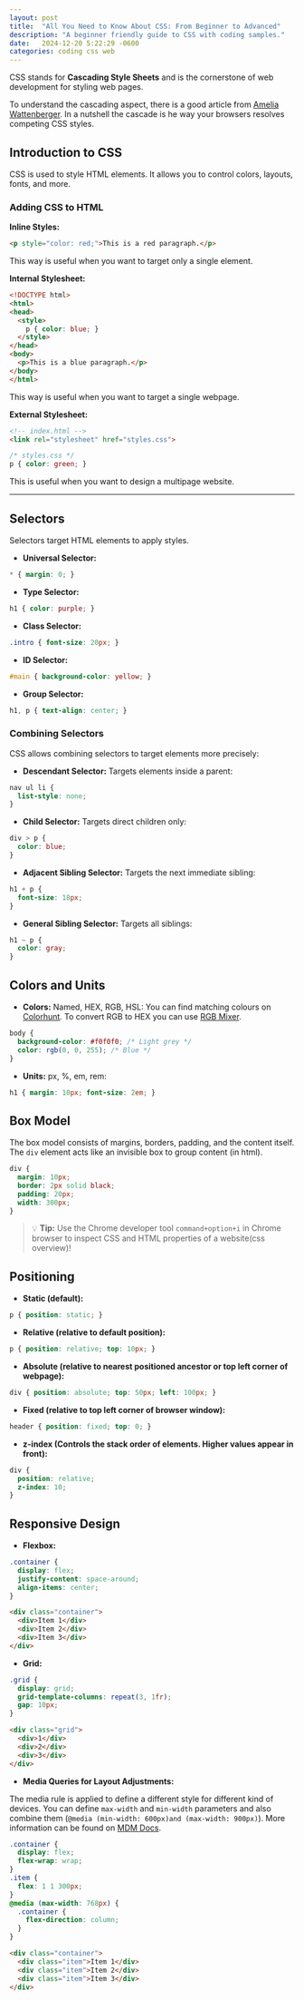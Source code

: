 ```yaml
---
layout: post
title:  "All You Need to Know About CSS: From Beginner to Advanced"
description: "A beginner friendly guide to CSS with coding samples."
date:   2024-12-20 5:22:29 -0600
categories: coding css web
---
```


CSS stands for **Cascading Style Sheets** and is the cornerstone of web development for styling web pages.

To understand the cascading aspect, there is a good article from [Amelia Wattenberger](https://2019.wattenberger.com/blog/css-cascade#level_1_3). In a nutshell the cascade is he way your browsers resolves competing CSS styles.

## Introduction to CSS

CSS is used to style HTML elements. It allows you to control colors, layouts, fonts, and more.

### Adding CSS to HTML

**Inline Styles:**

```html
<p style="color: red;">This is a red paragraph.</p>
```
This way is useful when you want to target only a single element. 

**Internal Stylesheet:**

```html
<!DOCTYPE html>
<html>
<head>
  <style>
    p { color: blue; }
  </style>
</head>
<body>
  <p>This is a blue paragraph.</p>
</body>
</html>
```

This way is useful when you want to target a single webpage. 

**External Stylesheet:**

```html
<!-- index.html -->
<link rel="stylesheet" href="styles.css">
```

```css
/* styles.css */
p { color: green; }
```
This is useful when you want to design a multipage website. 

---

## Selectors

Selectors target HTML elements to apply styles.

- **Universal Selector:**

```css
* { margin: 0; }
```

- **Type Selector:**

```css
h1 { color: purple; }
```

- **Class Selector:**

```css
.intro { font-size: 20px; }
```

- **ID Selector:**

```css
#main { background-color: yellow; }
```

- **Group Selector:**

```css
h1, p { text-align: center; }
```

### Combining Selectors

CSS allows combining selectors to target elements more precisely:

- **Descendant Selector:** Targets elements inside a parent:

```css
nav ul li {
  list-style: none;
}
```

- **Child Selector:** Targets direct children only:

```css
div > p {
  color: blue;
}
```

- **Adjacent Sibling Selector:** Targets the next immediate sibling:

```css
h1 + p {
  font-size: 18px;
}
```

- **General Sibling Selector:** Targets all siblings:

```css
h1 ~ p {
  color: gray;
}
```

## Colors and Units

- **Colors:** Named, HEX, RGB, HSL:
You can find matching colours on [Colorhunt](https://colorhunt.co/).
To convert RGB to HEX you can use [RGB Mixer](https://www.csfieldguide.org.nz/en/interactives/rgb-mixer/).

```css
body {
  background-color: #f0f0f0; /* Light grey */
  color: rgb(0, 0, 255); /* Blue */
}
```

- **Units:** px, %, em, rem:

```css
h1 { margin: 10px; font-size: 2em; }
```

## Box Model
The box model consists of margins, borders, padding, and the content itself. The `div` element acts like an invisible box to group content (in html).

```css
div {
  margin: 10px;
  border: 2px solid black;
  padding: 20px;
  width: 300px;
}
```

> 💡 **Tip:** Use the Chrome developer tool `command+option+i` in Chrome browser to inspect CSS and HTML properties of a website(css overview)!


## Positioning

- **Static (default):**

```css
p { position: static; }
```

- **Relative (relative to default position):**

```css
p { position: relative; top: 10px; }
```

- **Absolute (relative to nearest positioned ancestor or top left corner of webpage):**

```css
div { position: absolute; top: 50px; left: 100px; }
```

- **Fixed (relative to top left corner of browser window):**

```css
header { position: fixed; top: 0; }
```

- **z-index (Controls the stack order of elements. Higher values appear in front):**

```css
div {
  position: relative;
  z-index: 10;
}
```

## Responsive Design

- **Flexbox:**

```css
.container {
  display: flex;
  justify-content: space-around;
  align-items: center;
}
```

```html
<div class="container">
  <div>Item 1</div>
  <div>Item 2</div>
  <div>Item 3</div>
</div>
```

- **Grid:**

```css
.grid {
  display: grid;
  grid-template-columns: repeat(3, 1fr);
  gap: 10px;
}
```

```html
<div class="grid">
  <div>1</div>
  <div>2</div>
  <div>3</div>
</div>
```

- **Media Queries for Layout Adjustments:**

The media rule is applied to define a different style for different kind of devices.
You can define `max-width` and `min-width` parameters and also combine them (`@media (min-width: 600px)and (max-width: 900px)`). More information can be found on [MDM Docs](https://developer.mozilla.org/en-US/docs/Web/CSS/CSS_media_queries/Using_media_queries).

```css
.container {
  display: flex;
  flex-wrap: wrap;
}
.item {
  flex: 1 1 300px;
}
@media (max-width: 768px) {
  .container {
    flex-direction: column;
  }
}
```

```html
<div class="container">
  <div class="item">Item 1</div>
  <div class="item">Item 2</div>
  <div class="item">Item 3</div>
</div>
```